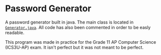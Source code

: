 # Password Generator
A password generator built in java. The main class is located in [`Generator.java`](https://github.com/GrantBGreat/java-password-generator/blob/main/src/Generator.java). All code has also been commented in order to be easly readable.

This program was made in practice for the Grade 11 AP Computer Science (ICS3U-AP) exam. It isn't perfect but it was not meant to be perfect.
